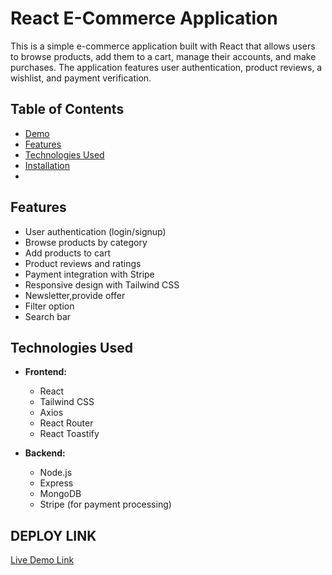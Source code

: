 # React E-Commerce Application

This is a simple e-commerce application built with React that allows users to browse products, add them to a cart, manage their accounts, and make purchases. The application features user authentication, product reviews, a wishlist, and payment verification.

## Table of Contents

- [Demo](#demo)
- [Features](#features)
- [Technologies Used](#technologies-used)
- [Installation](#installation)
- 


## Features

- User authentication (login/signup)
- Browse products by category
- Add products to cart
- Product reviews and ratings
- Payment integration with Stripe
- Responsive design with Tailwind CSS
- Newsletter,provide offer 
- Filter option 
- Search bar

## Technologies Used

- **Frontend:**
  - React
  - Tailwind CSS
  - Axios
  - React Router
  - React Toastify

- **Backend:**
  - Node.js
  - Express
  - MongoDB
  - Stripe (for payment processing)



## DEPLOY LINK

[Live Demo Link](https://frontend-utew.onrender.com)
